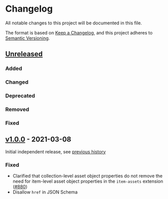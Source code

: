 # Changelog
All notable changes to this project will be documented in this file.

The format is based on [Keep a Changelog](https://keepachangelog.com/en/1.0.0/),
and this project adheres to [Semantic Versioning](https://semver.org/spec/v2.0.0.html).

## [Unreleased]

### Added

### Changed

### Deprecated

### Removed

### Fixed

## [v1.0.0] - 2021-03-08

Initial independent release, see [previous history](https://github.com/radiantearth/stac-spec/commits/v1.0.0-rc.1/extensions/item-assets)

### Fixed
- Clarified that collection-level asset object properties do  not remove the need for item-level asset object properties
  in the `item-assets` extension ([#880](https://github.com/radiantearth/stac-spec/pull/880))
- Disallow `href` in JSON Schema

[Unreleased]: <https://github.com/stac-extensions/item-assets/compare/v1.0.0...HEAD>
[v1.0.0]: <https://github.com/stac-extensions/item-assets/tree/v1.0.0>
